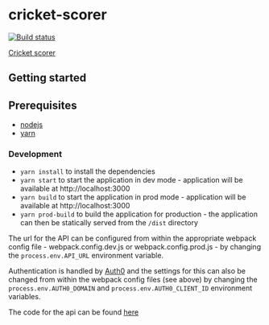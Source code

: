 # cricket-scorer

[![Build status](https://ci.appveyor.com/api/projects/status/6w7n91cuu8q31xtq?svg=true)](https://ci.appveyor.com/project/ChrisDobby/cricket-scorer)

[Cricket scorer](https://cricket-scorer.chrisdobby.dev)

## Getting started

## Prerequisites

- [nodejs](https://nodejs.org)
- [yarn](https://yarnpkg.com)

### Development

- `yarn install` to install the dependencies
- `yarn start` to start the application in dev mode - application will be available at http://localhost:3000
- `yarn build` to start the application in prod mode - application will be available at http://localhost:3000
- `yarn prod-build` to build the application for production - the application can then be statically served from the `/dist` directory

The url for the API can be configured from within the appropriate webpack config file - webpack.config.dev.js or webpack.config.prod.js - by changing the `process.env.API_URL` environment variable.

Authentication is handled by [Auth0](https://auth0.com) and the settings for this can also be changed from within the webpack config files (see above) by changing the `process.env.AUTH0_DOMAIN` and `process.env.AUTH0_CLIENT_ID` environment variables.

The code for the api can be found [here](https://github.com/ChrisDobby/cricket-scores-live-api)
